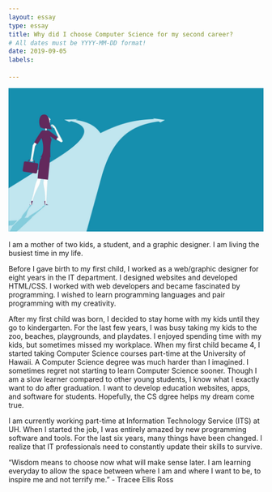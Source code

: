 ```yaml
---
layout: essay
type: essay
title: Why did I choose Computer Science for my second career?
# All dates must be YYYY-MM-DD format!
date: 2019-09-05
labels:

---
```


<img class="ui image" src="../images/backtocareer.jpg">

I am a mother of two kids, a student, and a graphic designer. I am living the busiest time in my life.

Before I gave birth to my first child, I worked as a web/graphic designer for eight years in the IT department. I designed websites and developed HTML/CSS. I worked with web developers and became fascinated by programming. I wished to learn programming languages and pair programming with my creativity.

After my first child was born, I decided to stay home with my kids until they go to kindergarten. For the last few years, I was busy taking my kids to the zoo, beaches, playgrounds, and playdates. I enjoyed spending time with my kids, but sometimes missed my workplace. When my first child became 4, I started taking Computer Science courses part-time at the University of Hawaii. A Computer Science degree was much harder than I imagined. I sometimes regret not starting to learn Computer Science sooner. Though I am a slow learner compared to other young students, I know what I exactly want to do after graduation. I want to develop education websites, apps, and software for students. Hopefully, the CS dgree helps my dream come true. 

I am currently working part-time at Information Technology Service (ITS) at UH. When I started the job, I was entirely amazed by new programming software and tools. For the last six years, many things have been changed. I realize that IT professionals need to constantly update their skills to survive. 

“Wisdom means to choose now what will make sense later. I am learning everyday to allow the space between where I am and where I want to be, to inspire me and not terrify me.” - Tracee Ellis Ross
